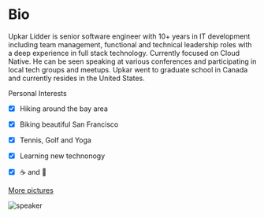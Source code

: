 # Bio

Upkar Lidder is senior software engineer with 10+ years in IT development including team management, functional and technical leadership roles with a deep experience in full stack technology. Currently focused on Cloud Native. He can be seen speaking at various conferences and participating in local tech groups and meetups. Upkar went to graduate school in Canada and currently resides in the United States.

Personal Interests

- [x] Hiking around the bay area
- [x] Biking beautiful San Francisco
- [x] Tennis, Golf and Yoga
- [x] Learning new technonogy
- [x] ☕ and 🍻
 

[More pictures](/pictures)

![speaker](pictures/upkar-profile.jpg)
